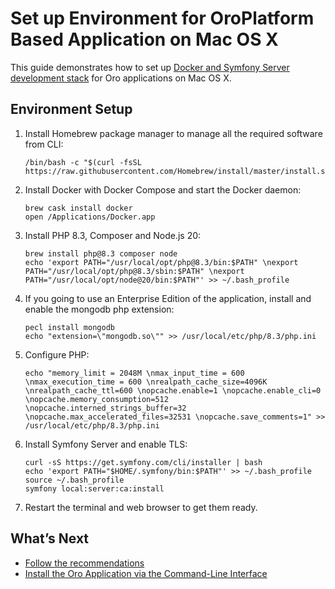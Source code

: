 <a id="setup-dev-env-docker-symfony-mac"></a>

# Set up Environment for OroPlatform Based Application on Mac OS X

This guide demonstrates how to set up [Docker and Symfony Server development stack](docker-and-symfony/index.md#setup-dev-env-docker-symfony) for Oro applications on Mac OS X.

## Environment Setup

1. Install Homebrew package manager to manage all the required software from CLI:
   ```none
   /bin/bash -c "$(curl -fsSL https://raw.githubusercontent.com/Homebrew/install/master/install.sh)"
   ```
2. Install Docker with Docker Compose and start the Docker daemon:
   ```none
   brew cask install docker
   open /Applications/Docker.app
   ```
3. Install PHP 8.3, Composer and Node.js 20:
   ```none
   brew install php@8.3 composer node
   echo 'export PATH="/usr/local/opt/php@8.3/bin:$PATH" \nexport PATH="/usr/local/opt/php@8.3/sbin:$PATH" \nexport PATH="/usr/local/opt/node@20/bin:$PATH"' >> ~/.bash_profile
   ```
4. If you going to use an Enterprise Edition of the application, install and enable the mongodb php extension:
   ```none
   pecl install mongodb
   echo "extension=\"mongodb.so\"" >> /usr/local/etc/php/8.3/php.ini
   ```
5. Configure PHP:
   ```none
   echo "memory_limit = 2048M \nmax_input_time = 600 \nmax_execution_time = 600 \nrealpath_cache_size=4096K \nrealpath_cache_ttl=600 \nopcache.enable=1 \nopcache.enable_cli=0 \nopcache.memory_consumption=512 \nopcache.interned_strings_buffer=32 \nopcache.max_accelerated_files=32531 \nopcache.save_comments=1" >> /usr/local/etc/php/8.3/php.ini
   ```
6. Install Symfony Server and enable TLS:
   ```none
   curl -sS https://get.symfony.com/cli/installer | bash
   echo 'export PATH="$HOME/.symfony/bin:$PATH"' >> ~/.bash_profile
   source ~/.bash_profile
   symfony local:server:ca:install
   ```
7. Restart the terminal and web browser to get them ready.

## What’s Next

* [Follow the recommendations](docker-and-symfony/index.md#setup-dev-env-docker-symfony-recommendations)
* [Install the Oro Application via the Command-Line Interface](docker-and-symfony/index.md#setup-dev-env-docker-symfony-install-application)
